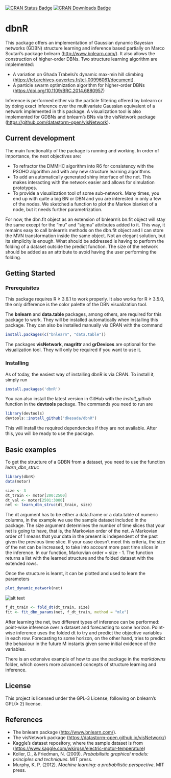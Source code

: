 
<!-- README.md is generated from README.Rmd. Please edit that file -->

[![CRAN Status
Badge](https://www.r-pkg.org/badges/version/dbnR)](https://CRAN.R-project.org/package=dbnR)
[![CRAN Downloads
Badge](https://cranlogs.r-pkg.org/badges/grand-total/dbnR)](https://CRAN.R-project.org/package=dbnR)

# dbnR

This package offers an implementation of Gaussian dynamic Bayesian
networks (GDBN) structure learning and inference based partially on
Marco Scutari’s package bnlearn (<http://www.bnlearn.com/>). It also
allows the construction of higher-order DBNs. Two structure learning
algorithm are implemented:

  - A variation on Ghada Trabelsi’s dynamic max-min hill climbing
    (<https://tel.archives-ouvertes.fr/tel-00996061/document>).
  - A particle swarm optimization algorithm for higher-order DBNs
    (<https://doi.org/10.1109/BRC.2014.6880957>)

Inference is performed either via the particle filtering offered by
bnlearn or by doing exact inference over the multivariate Gaussian
equivalent of a network implemented in this package. A visualization
tool is also implemented for GDBNs and bnlearn’s BNs via the visNetwork
package (<https://github.com/datastorm-open/visNetwork>).

## Current development

The main functionality of the package is running and working. In order
of importance, the next objectives are:

  - To refractor the DMMHC algorithm into R6 for consistency with the
    PSOHO algorithm and with any new structure learning algorithms.
  - To add an automatically generated shiny interface of the net. This
    makes interacting with the network easier and allows for simulation
    prototypes.
  - To provide a visualization tool of some sub-network. Many times, you
    end up with quite a big BN or DBN and you are interested in only a
    few of the nodes. We sketched a function to plot the Markov blanket
    of a node, but it needs further parametrization.

For now, the dbn.fit object as an extension of bnlearn’s bn.fit object
will stay the same except for the “mu” and “sigma” attributes added to
it. This way, it remains easy to call bnlearn’s methods on the dbn.fit
object and I can store the MVN transformation inside the same object.
Not an elegant solution, but its simplicity is enough. What should be
addressed is having to perform the folding of a dataset outside the
predict function. The size of the network should be added as an
attribute to avoid having the user performing the folding.

## Getting Started

### Prerequisites

This package requires R ≥ 3.6.1 to work properly. It also works for R ≥
3.5.0, the only difference is the color palette of the DBN visualization
tool.

The **bnlearn** and **data.table** packages, among others, are required
for this package to work. They will be installed automatically when
installing this package. They can also be installed manually via CRAN
with the command

``` r
install.packages(c("bnlearn", "data.table"))
```

The packages **visNetwork**, **magrittr** and **grDevices** are optional
for the visualization tool. They will only be required if you want to
use it.

### Installing

As of today, the easiest way of installing dbnR is via CRAN. To install
it, simply run

``` r
install.packages('dbnR')
```

You can also install the latest version in GitHub with the
*install\_github* function in the **devtools** package. The commands you
need to run are

``` r
library(devtools)
devtools::install_github("dkesada/dbnR")
```

This will install the required dependencies if they are not available.
After this, you will be ready to use the package.

## Basic examples

To get the structure of a GDBN from a dataset, you need to use the
function *learn\_dbn\_struc*

``` r
library(dbnR)
data(motor)

size <- 3
dt_train <- motor[200:2500]
dt_val <- motor[2501:3000]
net <- learn_dbn_struc(dt_train, size)
```

The dt argument has to be either a data.frame or a data.table of numeric
columns, in the example we use the sample dataset included in the
package. The size argument determines the number of time slices that
your net is going to have, that is, the Markovian order of the net. A
Markovian order of 1 means that your data in the present is independent
of the past given the previous time slice. If your case doesn’t meet
this criteria, the size of the net can be increased, to take into
account more past time slices in the inference. In our function,
Markovian order = size - 1. The function returns a list with the learned
structure and the folded dataset with the extended rows.

Once the structure is learnt, it can be plotted and used to learn the
parameters

``` r
plot_dynamic_network(net)
```

![alt
text](https://raw.githubusercontent.com/dkesada/dbnR/master/media/dbn_plot.png)

``` r
f_dt_train <- fold_dt(dt_train, size)
fit <- fit_dbn_params(net, f_dt_train, method = "mle")
```

After learning the net, two different types of inference can be
performed: point-wise inference over a dataset and forecasting to some
horizon. Point-wise inference uses the folded dt to try and predict the
objective variables in each row. Forecasting to some horizon, on the
other hand, tries to predict the behaviour in the future M instants
given some initial evidence of the variables.

There is an extensive example of how to use the package in the
*markdowns* folder, which covers more advanced concepts of structure
learning and inference.

## License

This project is licensed under the GPL-3 License, following on bnlearn’s
GPL(≥ 2) license.

## References

  - The bnlearn package (<http://www.bnlearn.com/>).
  - The visNetwork package
    (<https://datastorm-open.github.io/visNetwork/>)
  - Kaggle’s dataset repository, where the sample dataset is from
    (<https://www.kaggle.com/wkirgsn/electric-motor-temperature>)
  - Koller, D., & Friedman, N. (2009). *Probabilistic graphical models:
    principles and techniques*. MIT press.
  - Murphy, K. P. (2012). *Machine learning: a probabilistic
    perspective*. MIT press.
